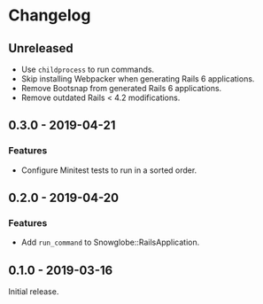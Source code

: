 # Changelog

## Unreleased

* Use `childprocess` to run commands.
* Skip installing Webpacker when generating Rails 6 applications.
* Remove Bootsnap from generated Rails 6 applications.
* Remove outdated Rails < 4.2 modifications.

## 0.3.0 - 2019-04-21

### Features

* Configure Minitest tests to run in a sorted order.

## 0.2.0 - 2019-04-20

### Features

* Add `run_command` to Snowglobe::RailsApplication.

## 0.1.0 - 2019-03-16

Initial release.
